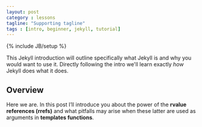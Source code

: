```yaml
---
layout: post
category : lessons
tagline: "Supporting tagline"
tags : [intro, beginner, jekyll, tutorial]
---
```

{% include JB/setup %}

This Jekyll introduction will outline specifically  what Jekyll is and why you would want to use it.
Directly following the intro we'll learn exactly _how_ Jekyll does what it does.

## Overview

Here we are. In this post I’ll introduce you about the power of the **rvalue references (rrefs)** and what pitfalls may arise when these latter are used as arguments in **templates functions**.
